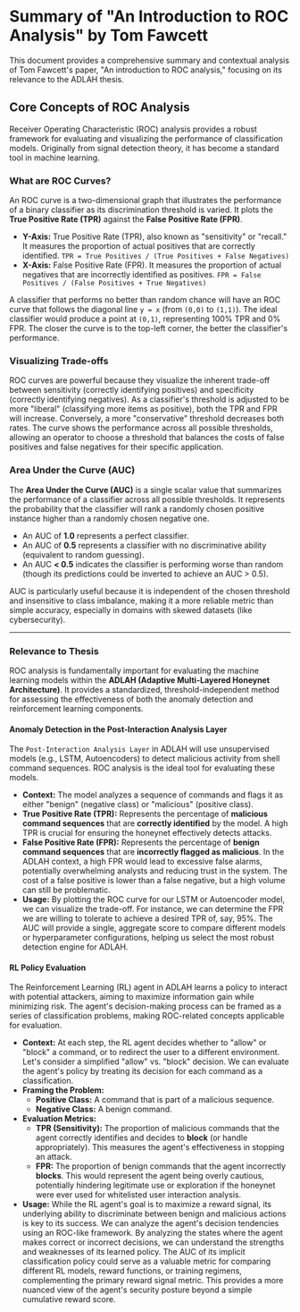 # Summary of "An Introduction to ROC Analysis" by Tom Fawcett

This document provides a comprehensive summary and contextual analysis of Tom Fawcett's paper, "An introduction to ROC analysis," focusing on its relevance to the ADLAH thesis.

## Core Concepts of ROC Analysis

Receiver Operating Characteristic (ROC) analysis provides a robust framework for evaluating and visualizing the performance of classification models. Originally from signal detection theory, it has become a standard tool in machine learning.

### What are ROC Curves?

An ROC curve is a two-dimensional graph that illustrates the performance of a binary classifier as its discrimination threshold is varied. It plots the **True Positive Rate (TPR)** against the **False Positive Rate (FPR)**.

*   **Y-Axis:** True Positive Rate (TPR), also known as "sensitivity" or "recall." It measures the proportion of actual positives that are correctly identified.
    `TPR = True Positives / (True Positives + False Negatives)`
*   **X-Axis:** False Positive Rate (FPR). It measures the proportion of actual negatives that are incorrectly identified as positives.
    `FPR = False Positives / (False Positives + True Negatives)`

A classifier that performs no better than random chance will have an ROC curve that follows the diagonal line `y = x` (from `(0,0)` to `(1,1)`). The ideal classifier would produce a point at `(0,1)`, representing 100% TPR and 0% FPR. The closer the curve is to the top-left corner, the better the classifier's performance.

### Visualizing Trade-offs

ROC curves are powerful because they visualize the inherent trade-off between sensitivity (correctly identifying positives) and specificity (correctly identifying negatives). As a classifier's threshold is adjusted to be more "liberal" (classifying more items as positive), both the TPR and FPR will increase. Conversely, a more "conservative" threshold decreases both rates. The curve shows the performance across all possible thresholds, allowing an operator to choose a threshold that balances the costs of false positives and false negatives for their specific application.

### Area Under the Curve (AUC)

The **Area Under the Curve (AUC)** is a single scalar value that summarizes the performance of a classifier across all possible thresholds. It represents the probability that the classifier will rank a randomly chosen positive instance higher than a randomly chosen negative one.

*   An AUC of **1.0** represents a perfect classifier.
*   An AUC of **0.5** represents a classifier with no discriminative ability (equivalent to random guessing).
*   An AUC **< 0.5** indicates the classifier is performing worse than random (though its predictions could be inverted to achieve an AUC > 0.5).

AUC is particularly useful because it is independent of the chosen threshold and insensitive to class imbalance, making it a more reliable metric than simple accuracy, especially in domains with skewed datasets (like cybersecurity).

---

### Relevance to Thesis

ROC analysis is fundamentally important for evaluating the machine learning models within the **ADLAH (Adaptive Multi-Layered Honeynet Architecture)**. It provides a standardized, threshold-independent method for assessing the effectiveness of both the anomaly detection and reinforcement learning components.

#### Anomaly Detection in the Post-Interaction Analysis Layer

The `Post-Interaction Analysis Layer` in ADLAH will use unsupervised models (e.g., LSTM, Autoencoders) to detect malicious activity from shell command sequences. ROC analysis is the ideal tool for evaluating these models.

*   **Context:** The model analyzes a sequence of commands and flags it as either "benign" (negative class) or "malicious" (positive class).
*   **True Positive Rate (TPR):** Represents the percentage of **malicious command sequences** that are **correctly identified** by the model. A high TPR is crucial for ensuring the honeynet effectively detects attacks.
*   **False Positive Rate (FPR):** Represents the percentage of **benign command sequences** that are **incorrectly flagged as malicious**. In the ADLAH context, a high FPR would lead to excessive false alarms, potentially overwhelming analysts and reducing trust in the system. The cost of a false positive is lower than a false negative, but a high volume can still be problematic.
*   **Usage:** By plotting the ROC curve for our LSTM or Autoencoder model, we can visualize the trade-off. For instance, we can determine the FPR we are willing to tolerate to achieve a desired TPR of, say, 95%. The AUC will provide a single, aggregate score to compare different models or hyperparameter configurations, helping us select the most robust detection engine for ADLAH.

#### RL Policy Evaluation

The Reinforcement Learning (RL) agent in ADLAH learns a policy to interact with potential attackers, aiming to maximize information gain while minimizing risk. The agent's decision-making process can be framed as a series of classification problems, making ROC-related concepts applicable for evaluation.

*   **Context:** At each step, the RL agent decides whether to "allow" or "block" a command, or to redirect the user to a different environment. Let's consider a simplified "allow" vs. "block" decision. We can evaluate the agent's policy by treating its decision for each command as a classification.
*   **Framing the Problem:**
    *   **Positive Class:** A command that is part of a malicious sequence.
    *   **Negative Class:** A benign command.
*   **Evaluation Metrics:**
    *   **TPR (Sensitivity):** The proportion of malicious commands that the agent correctly identifies and decides to **block** (or handle appropriately). This measures the agent's effectiveness in stopping an attack.
    *   **FPR:** The proportion of benign commands that the agent incorrectly **blocks**. This would represent the agent being overly cautious, potentially hindering legitimate use or exploration if the honeynet were ever used for whitelisted user interaction analysis.
*   **Usage:** While the RL agent's goal is to maximize a reward signal, its underlying ability to discriminate between benign and malicious actions is key to its success. We can analyze the agent's decision tendencies using an ROC-like framework. By analyzing the states where the agent makes correct or incorrect decisions, we can understand the strengths and weaknesses of its learned policy. The AUC of its implicit classification policy could serve as a valuable metric for comparing different RL models, reward functions, or training regimens, complementing the primary reward signal metric. This provides a more nuanced view of the agent's security posture beyond a simple cumulative reward score.